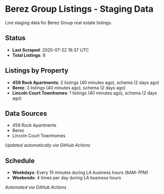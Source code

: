 # Berez Group Listings - Staging Data

Live staging data for Berez Group real estate listings.

## Status

- **Last Scraped**: 2025-07-22 18:37 UTC
- **Total Listings**: 6

## Listings by Property

- **459 Rock Apartments**: 2 listings (40 minutes ago), schema (2 days ago)
- **Berez**: 3 listings (40 minutes ago), schema (2 days ago)
- **Lincoln Court Townhomes**: 1 listings (40 minutes ago), schema (2 days ago)

## Data Sources

- 459 Rock Apartments
- Berez
- Lincoln Court Townhomes

*Updated automatically via GitHub Actions*

## Schedule

- **Weekdays**: Every 15 minutes during LA business hours (6AM-7PM)
- **Weekends**: 4 times per day during LA business hours

*Automated via GitHub Actions*
